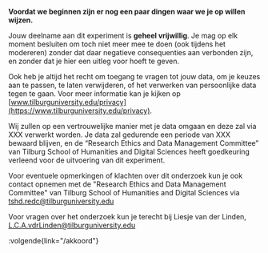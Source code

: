 __Voordat we beginnen zijn er nog een paar dingen waar we je op willen wijzen.__

Jouw deelname aan dit experiment is **geheel vrijwillig**. Je mag op elk moment besluiten om toch niet
meer mee te doen (ook tijdens het modereren) zonder dat daar negatieve consequenties aan verbonden
zijn, en zonder dat je hier een uitleg voor hoeft te geven.

Ook heb je altijd het recht om toegang te vragen tot jouw data, om je keuzes aan te passen, te laten
verwijderen, of het verwerken van persoonlijke data tegen te gaan. Voor meer informatie kan je kijken op
[www.tilburguniversity.edu/privacy](https://www.tilburguniversity.edu/privacy).

Wij zullen op een vertrouwelijke manier met je data omgaan en deze zal via XXX verwerkt worden. Je
data zal gedurende een periode van XXX bewaard blijven, en de “Research Ethics and Data Management
Committee” van Tilburg School of Humanities and Digital Sciences heeft goedkeuring verleend voor de
uitvoering van dit experiment.

Voor eventuele opmerkingen of klachten over dit onderzoek kun je ook contact opnemen met de
"Research Ethics and Data Management Committee" van Tilburg School of Humanities and Digital
Sciences via [tshd.redc@tilburguniversity.edu](mailto:tshd.redc@tilburguniversity.edu)

Voor vragen over het onderzoek kun je terecht bij Liesje van der Linden,
[L.C.A.vdrLinden@tilburguniversity.edu](mailto:L.C.A.vdrLinden@tilburguniversity.edu)

:volgende{link="/akkoord"}